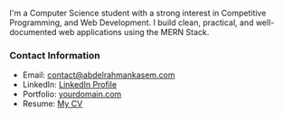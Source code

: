 I'm a Computer Science student with a strong interest in Competitive Programming, and Web Development. I build clean, practical, and well-documented web applications using the MERN Stack.

### Contact Information
- Email: contact@abdelrahmankasem.com
- LinkedIn: [LinkedIn Profile](https://linkedin.com/in/abdelrahman-mamdouh-cs)
- Portfolio: [yourdomain.com](https://abdelrahmankasem.com)
- Resume: [My CV](https://abdelrahmankasem.com/files/Abdelrahman_Kasem_CV.pdf)

